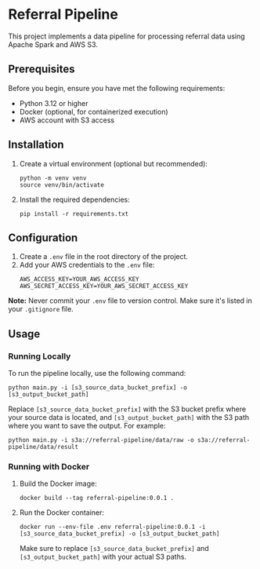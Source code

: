 # Referral Pipeline

This project implements a data pipeline for processing referral data using Apache Spark and AWS S3.

## Prerequisites

Before you begin, ensure you have met the following requirements:

* Python 3.12 or higher
* Docker (optional, for containerized execution)
* AWS account with S3 access

## Installation

1. Create a virtual environment (optional but recommended):
   ```
   python -m venv venv
   source venv/bin/activate
   ```

2. Install the required dependencies:
   ```
   pip install -r requirements.txt
   ```

## Configuration

1. Create a `.env` file in the root directory of the project.
2. Add your AWS credentials to the `.env` file:
   ```
   AWS_ACCESS_KEY=YOUR_AWS_ACCESS_KEY
   AWS_SECRET_ACCESS_KEY=YOUR_AWS_SECRET_ACCESS_KEY
   ```

**Note:** Never commit your `.env` file to version control. Make sure it's listed in your `.gitignore` file.

## Usage

### Running Locally

To run the pipeline locally, use the following command:

```
python main.py -i [s3_source_data_bucket_prefix] -o [s3_output_bucket_path]
```

Replace `[s3_source_data_bucket_prefix]` with the S3 bucket prefix where your source data is located, and `[s3_output_bucket_path]` with the S3 path where you want to save the output. For example:
```
python main.py -i s3a://referral-pipeline/data/raw -o s3a://referral-pipeline/data/result
```

### Running with Docker

1. Build the Docker image:
   ```
   docker build --tag referral-pipeline:0.0.1 .
   ```

2. Run the Docker container:
   ```
   docker run --env-file .env referral-pipeline:0.0.1 -i [s3_source_data_bucket_prefix] -o [s3_output_bucket_path]
   ```

   Make sure to replace `[s3_source_data_bucket_prefix]` and `[s3_output_bucket_path]` with your actual S3 paths.

